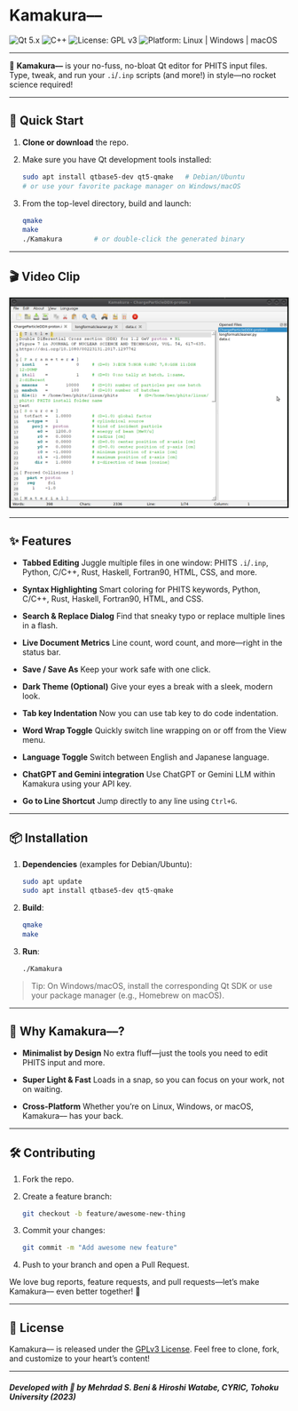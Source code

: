 # Kamakura––

![Qt 5.x](https://img.shields.io/badge/Qt-5.x-blue)
![C++](https://img.shields.io/badge/Lang-C++-f1c40f)
![License: GPL v3](https://img.shields.io/badge/License-GPLv3-blue)
![Platform: Linux | Windows | macOS](https://img.shields.io/badge/Platform-Linux%20%7C%20Windows%20%7C%20macOS-lightgrey)

---

🎉 **Kamakura––** is your no-fuss, no-bloat Qt editor for PHITS input files. Type, tweak, and run your `.i`/`.inp` scripts (and more!) in style—no rocket science required!

---

## 🚀 Quick Start

1. **Clone or download** the repo.
2. Make sure you have Qt development tools installed:

   ```bash
   sudo apt install qtbase5-dev qt5-qmake   # Debian/Ubuntu
   # or use your favorite package manager on Windows/macOS
   ```
3. From the top-level directory, build and launch:

   ```bash
   qmake
   make
   ./Kamakura        # or double-click the generated binary
   ```

---

## 🎬 Video Clip

![Kamakura Animation](kamakura.gif)

---

## ✨ Features

* **Tabbed Editing**
  Juggle multiple files in one window: PHITS `.i`/`.inp`, Python, C/C++, Rust, Haskell, Fortran90, HTML, CSS, and more.

* **Syntax Highlighting**
  Smart coloring for PHITS keywords, Python, C/C++, Rust, Haskell, Fortran90, HTML, and CSS.

* **Search & Replace Dialog**
  Find that sneaky typo or replace multiple lines in a flash.

* **Live Document Metrics**
  Line count, word count, and more—right in the status bar.

* **Save / Save As**
  Keep your work safe with one click.

* **Dark Theme (Optional)**
  Give your eyes a break with a sleek, modern look.

* **Tab key Indentation**
  Now you can use tab key to do code indentation.

* **Word Wrap Toggle**
  Quickly switch line wrapping on or off from the View menu.

* **Language Toggle**
  Switch between English and Japanese language.

* **ChatGPT and Gemini integration**
  Use ChatGPT or Gemini LLM within Kamakura using your API key.

* **Go to Line Shortcut**
  Jump directly to any line using `Ctrl+G`.
---

## 📦 Installation

1. **Dependencies** (examples for Debian/Ubuntu):

   ```bash
   sudo apt update
   sudo apt install qtbase5-dev qt5-qmake
   ```
2. **Build**:

   ```bash
   qmake
   make
   ```
3. **Run**:

   ```bash
   ./Kamakura
   ```

> Tip: On Windows/macOS, install the corresponding Qt SDK or use your package manager (e.g., Homebrew on macOS).

---

## 🎯 Why Kamakura––?

* **Minimalist by Design**
  No extra fluff—just the tools you need to edit PHITS input and more.

* **Super Light & Fast**
  Loads in a snap, so you can focus on your work, not on waiting.

* **Cross-Platform**
  Whether you’re on Linux, Windows, or macOS, Kamakura–– has your back.

---

## 🛠️ Contributing

1. Fork the repo.
2. Create a feature branch:

   ```bash
   git checkout -b feature/awesome-new-thing
   ```
3. Commit your changes:

   ```bash
   git commit -m "Add awesome new feature"
   ```
4. Push to your branch and open a Pull Request.

We love bug reports, feature requests, and pull requests—let’s make Kamakura–– even better together! 🚀

---

## 📜 License

Kamakura–– is released under the [GPLv3 License](LICENSE).
Feel free to clone, fork, and customize to your heart’s content!

---

##### Developed with 💙 by Mehrdad S. Beni & Hiroshi Watabe, CYRIC, Tohoku University (2023)
